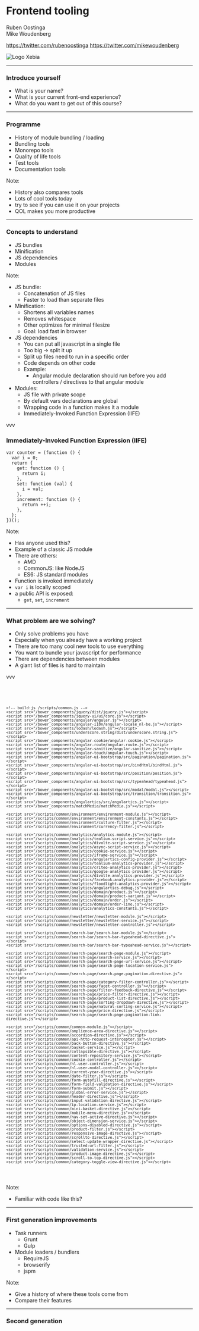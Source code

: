 # Frontend tooling

Ruben Oostinga<br >
Mike Woudenberg<br >

https://twitter.com/rubenoostinga
https://twitter.com/mikewoudenberg

![Logo Xebia](img/logo-xebia.png)

---

### Introduce yourself

- What is your name?
- What is your current front-end experience?
- What do you want to get out of this course?

---

### Programme

- History of module bundling / loading
- Bundling tools
- Monorepo tools
- Quality of life tools
- Test tools
- Documentation tools

Note:

- History also compares tools
- Lots of cool tools today
- try to see if you can use it on your projects
- QOL makes you more productive

---

### Concepts to understand

- JS bundles
- Minification
- JS dependencies
- Modules

Note:

- JS bundle:
  - Concatenation of JS files
  - Faster to load than separate files
- Minification:
  - Shortens all variables names
  - Removes whitespace
  - Other optimizes for minimal filesize
  - Goal: load fast in browser
- JS dependencies
  - You can put all javascript in a single file
  - Too big -> split it up
  - Split up files need to run in a specific order
  - Code depends on other code
  - Example:
    - Angular module declaration should run before you add controllers / directives to that angular module
- Modules:
  - JS file with private scope
  - By default vars declarations are global
  - Wrapping code in a function makes it a module
  - Immediately-Invoked Function Expression (IIFE)

vvv

### Immediately-Invoked Function Expression (IIFE)

```js[1,14|2-13]
var counter = (function () {
  var i = 0;
  return {
    get: function () {
      return i;
    },
    set: function (val) {
      i = val;
    },
    increment: function () {
      return ++i;
    },
  };
})();
```

Note:

- Has anyone used this?
- Example of a classic JS module
- There are others:
  - AMD
  - CommonJS: like NodeJS
  - ES6: JS standard modules
- Function is invoked immediately
- `var i` is locally scoped
- a public API is exposed:
  - `get`, `set`, `increment`

---

### What problem are we solving?

- Only solve problems you have
- Especially when you already have a working project
- There are too many cool new tools to use everything
- You want to bundle your javascript for performance
- There are dependencies between modules
- A giant list of files is hard to maintain

vvv

<pre>
  <code>
    <script src="/config-variables.js"></script>

    <!-- build:js /scripts/common.js -->
    <script src="/bower_components/jquery/dist/jquery.js"></script>
    <script src="/bower_components/jquery-ui/ui/core.js"></script>
    <script src="/bower_components/angular/angular.js"></script>
    <script src="/bower_components/angular-i18n/angular-locale_nl-be.js"></script>
    <script src="/bower_components/lodash/lodash.js"></script>
    <script src="/bower_components/underscore.string/dist/underscore.string.js"></script>
    <script src="/bower_components/angular-cookie/angular-cookie.js"></script>
    <script src="/bower_components/angular-route/angular-route.js"></script>
    <script src="/bower_components/angular-sanitize/angular-sanitize.js"></script>
    <script src="/bower_components/angular-touch/angular-touch.js"></script>
    <script src="/bower_components/angular-ui-bootstrap/src/pagination/pagination.js"></script>
    <script src="/bower_components/angular-ui-bootstrap/src/bindHtml/bindHtml.js"></script>
    <script src="/bower_components/angular-ui-bootstrap/src/position/position.js"></script>
    <script src="/bower_components/angular-ui-bootstrap/src/typeahead/typeahead.js"></script>
    <script src="/bower_components/angular-ui-bootstrap/src/modal/modal.js"></script>
    <script src="/bower_components/angular-ui-bootstrap/src/transition/transition.js"></script>
    <script src="/bower_components/angulartics/src/angulartics.js"></script>
    <script src="/bower_components/matchMedia/matchMedia.js"></script>

    <script src="/scripts/common/environment/environment-module.js"></script>
    <script src="/scripts/common/environment/environment-constants.js"></script>
    <script src="/scripts/common/environment/culture-filter.js"></script>
    <script src="/scripts/common/environment/currency-filter.js"></script>

    <script src="/scripts/common/analytics/analytics-module.js"></script>
    <script src="/scripts/common/analytics/tealium-script-service.js"></script>
    <script src="/scripts/common/analytics/divolte-script-service.js"></script>
    <script src="/scripts/common/analytics/async-script-service.js"></script>
    <script src="/scripts/common/analytics/cookie-service.js"></script>
    <script src="/scripts/common/analytics/iframe-service.js"></script>
    <script src="/scripts/common/analytics/angulartics-config-provider.js"></script>
    <script src="/scripts/common/analytics/tealium-analytics-provider.js"></script>
    <script src="/scripts/common/analytics/criteo-analytics-provider.js"></script>
    <script src="/scripts/common/analytics/google-analytics-provider.js"></script>
    <script src="/scripts/common/analytics/divolte-analytics-provider.js"></script>
    <script src="/scripts/common/analytics/facebook-analytics-provider.js"></script>
    <script src="/scripts/common/analytics/floodlight-analytics-provider.js"></script>
    <script src="/scripts/common/analytics/angulartics-debug.js"></script>
    <script src="/scripts/common/analytics/domain/product.js"></script>
    <script src="/scripts/common/analytics/domain/product-variant.js"></script>
    <script src="/scripts/common/analytics/domain/order.js"></script>
    <script src="/scripts/common/analytics/domain/order-line.js"></script>
    <script src="/scripts/common/analytics/analytics-constants.js"></script>

    <script src="/scripts/common/newsletter/newsletter-module.js"></script>
    <script src="/scripts/common/newsletter/newsletter-service.js"></script>
    <script src="/scripts/common/newsletter/newsletter-controller.js"></script>

    <script src="/scripts/common/search-bar/search-bar-module.js"></script>
    <script src="/scripts/common/search-bar/search-bar-typeahead-directive.js"></script>
    <script src="/scripts/common/search-bar/search-bar-typeahead-service.js"></script>

    <script src="/scripts/common/search-page/search-page-module.js"></script>
    <script src="/scripts/common/search-page/search-service.js"></script>
    <script src="/scripts/common/search-page/search-page-url-service.js"></script>
    <script src="/scripts/common/search-page/search-page-location-service.js"></script>
    <script src="/scripts/common/search-page/search-page-pagination-directive.js"></script>
    <script src="/scripts/common/search-page/category-filter-controller.js"></script>
    <script src="/scripts/common/search-page/facet-controller.js"></script>
    <script src="/scripts/common/search-page/filter-feedback-directive.js"></script>
    <script src="/scripts/common/search-page/price-filter-directive.js"></script>
    <script src="/scripts/common/search-page/product-list-directive.js"></script>
    <script src="/scripts/common/search-page/sorting-dropdown-directive.js"></script>
    <script src="/scripts/common/search-page/natural-sorting-service.js"></script>
    <script src="/scripts/common/search-page/price-directive.js"></script>
    <script src="/scripts/common/search-page/search-page-pagination-link-directive.js"></script>

    <script src="/scripts/common/common-module.js"></script>
    <script src="/scripts/common/amplience-area-directive.js"></script>
    <script src="/scripts/common/accordion-directive.js"></script>
    <script src="/scripts/common/api-http-request-interceptor.js"></script>
    <script src="/scripts/common/back-button-directive.js"></script>
    <script src="/scripts/common/basket-service.js"></script>
    <script src="/scripts/common/collapsible-directive.js"></script>
    <script src="/scripts/common/content-repository-service.js"></script>
    <script src="/scripts/common/cookie-controller.js"></script>
    <script src="/scripts/common/nl-user-controller.js"></script>
    <script src="/scripts/common/nl-user-modal-controller.js"></script>
    <script src="/scripts/common/current-year-directive.js"></script>
    <script src="/scripts/common/date-filter.js"></script>
    <script src="/scripts/common/form-autofill-directive.js"></script>
    <script src="/scripts/common/form-field-validation-directive.js"></script>
    <script src="/scripts/common/form-submit.js"></script>
    <script src="/scripts/common/global-error-service.js"></script>
    <script src="/scripts/common/header-directive.js"></script>
    <script src="/scripts/common/input-validation-directive.js"></script>
    <script src="/scripts/common/ip-location-service.js"></script>
    <script src="/scripts/common/mini-basket-directive.js"></script>
    <script src="/scripts/common/mobile-menu-directive.js"></script>
    <script src="/scripts/common/nav-set-active-directive.js"></script>
    <script src="/scripts/common/object-dimension-service.js"></script>
    <script src="/scripts/common/options-disabled-directive.js"></script>
    <script src="/scripts/common/product-filter.js"></script>
    <script src="/scripts/common/responsive-image-directive.js"></script>
    <script src="/scripts/common/scrollto-directive.js"></script>
    <script src="/scripts/common/select-update-wrapper-directive.js"></script>
    <script src="/scripts/common/trusted-url-filter.js"></script>
    <script src="/scripts/common/validation-service.js"></script>
    <script src="/scripts/common/product-image-directive.js"></script>
    <script src="/scripts/common/scroll-to-top-directive.js"></script>
    <script src="/scripts/common/category-toggle-view-directive.js"></script>

  </code>
</pre>

Note:

- Familiar with code like this?

---

### First generation improvements

- Task runners
  - Grunt
  - Gulp
- Module loaders / bundlers
  - RequireJS
  - browserify
  - jspm

Note:

- Give a history of where these tools come from
- Compare their features

---

### Second generation
